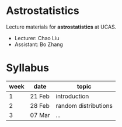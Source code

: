 # Astrostatistics

Lecture materials for **astrostatistics** at UCAS.

- Lecturer: Chao Liu
- Assistant: Bo Zhang

# Syllabus

| week | date | topic|
|------|------|------|
|1     |21 Feb| introduction     |
|2     |28 Feb| random distributions     |
|3     |07 Mar| ...      |
